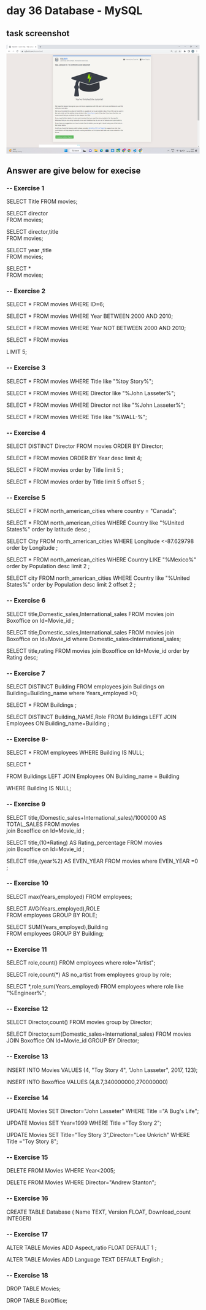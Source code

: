 
# day 36 Database - MySQL

## task screenshot

<img src="./img/Screens.png" alt="question">


## Answer are give below for execise

### -- Exercise 1
SELECT Title 
FROM movies;

SELECT director  
FROM movies;

SELECT director,title  
FROM movies;

SELECT year ,title  
FROM movies;

SELECT *   
FROM movies;

### -- Exercise 2

SELECT * 
FROM movies 
WHERE ID=6;


SELECT * 
FROM movies 
WHERE Year BETWEEN 2000 AND 2010;


SELECT * 
FROM movies 
WHERE Year NOT BETWEEN 2000 AND 2010;


SELECT * 
FROM movies 

LIMIT 5;

### -- Exercise 3

SELECT * 
FROM movies 
WHERE Title like "%toy Story%";


SELECT * 
FROM movies 
WHERE Director  like "%John Lasseter%";


SELECT * 
FROM movies 
WHERE Director not like "%John Lasseter%";


SELECT * 
FROM movies 
WHERE Title  like "%WALL-%";

### -- Exercise 4

SELECT DISTINCT Director 
FROM movies 
ORDER BY Director;


SELECT * 
FROM movies 
ORDER BY Year desc 
limit 4;


SELECT * 
FROM movies 
order by Title 
limit 5 ;


SELECT * 
FROM movies 
order by Title 
limit 5 offset 5 ;

### -- Exercise 5
SELECT * 
FROM north_american_cities 
where country = "Canada";

SELECT * 
FROM north_american_cities 
WHERE Country like "%United States%" 
order by latitude desc ;

SELECT City 
FROM north_american_cities 
WHERE Longitude <-87.629798 
order by Longitude ;

SELECT * 
FROM north_american_cities 
WHERE Country LIKE "%Mexico%"  
order by Population desc 
limit 2 ;

SELECT city 
FROM north_american_cities 
WHERE Country like "%United States%" 
order by Population desc 
limit 2 offset 2 ;

### -- Exercise 6
 SELECT title,Domestic_sales,International_sales 
 FROM movies 
 join Boxoffice on Id=Movie_id ;

 SELECT title,Domestic_sales,International_sales 
 FROM movies 
 join Boxoffice on Id=Movie_id 
 where Domestic_sales<International_sales;

 SELECT title,rating 
 FROM movies 
 join Boxoffice on Id=Movie_id 
 order by Rating desc;

### -- Exercise 7
SELECT DISTINCT Building 
FROM employees 
join Buildings on Building=Building_name 
where Years_employed >0;

SELECT * 
FROM Buildings  ;

SELECT DISTINCT Building_NAME,Role 
FROM Buildings 
LEFT JOIN Employees ON  Building_name=Building  ;

### -- Exercise 8-

SELECT * 
FROM employees 
WHERE Building IS NULL;


SELECT *

FROM Buildings
LEFT JOIN Employees
ON Building_name = Building

WHERE Building IS NULL;

### -- Exercise 9

SELECT title,(Domestic_sales+International_sales)/1000000 AS TOTAL_SALES 
FROM movies  
join Boxoffice on Id=Movie_id ;


SELECT title,(10*Rating) AS Rating_percentage 
FROM movies  
join Boxoffice on Id=Movie_id ;


SELECT title,(year%2) AS EVEN_YEAR 
FROM movies 
where EVEN_YEAR =0 ;

### -- Exercise 10
SELECT max(Years_employed) 
FROM employees;


SELECT AVG(Years_employed),ROLE   
FROM employees GROUP BY ROLE;


SELECT SUM(Years_employed),Building   
FROM employees GROUP BY Building;

### -- Exercise  11

SELECT role,count() 
FROM employees 
where role="Artist";

SELECT role,count(*) AS no_artist 
from employees group by role;


SELECT *,role,sum(Years_employed) 
FROM employees 
where role like "%Engineer%";

### -- Exercise 12

SELECT Director,count() 
FROM movies group by Director;


SELECT Director,sum(Domestic_sales+International_sales) 
FROM movies 
JOIN Boxoffice 
ON Id=Movie_id 
GROUP BY Director;

### -- Exercise 13
INSERT INTO Movies
VALUES (4, "Toy Story 4", "John Lasseter", 2017, 123);

INSERT INTO Boxoffice 
VALUES (4,8.7,340000000,270000000)

### -- Exercise 14
UPDATE Movies
SET Director="John Lasseter"
WHERE Title ="A Bug's Life";

UPDATE Movies
SET Year=1999
WHERE Title ="Toy Story 2";

UPDATE Movies
SET Title="Toy Story 3",Director="Lee Unkrich"
WHERE Title ="Toy Story 8";
### -- Exercise 15
DELETE FROM Movies
WHERE Year<2005;

DELETE FROM Movies
WHERE Director="Andrew Stanton";
### -- Exercise 16
CREATE TABLE Database (
Name TEXT,
Version FLOAT,
Download_count INTEGER)
### -- Exercise 17
ALTER TABLE Movies
ADD Aspect_ratio FLOAT DEFAULT 1  ;

ALTER TABLE Movies
ADD Language TEXT DEFAULT English  ;
### -- Exercise 18
DROP TABLE Movies;

DROP TABLE BoxOffice;